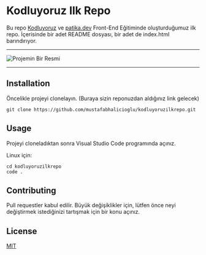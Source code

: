 # Kodluyoruz Ilk Repo
Bu repo [Kodluyoruz](https://www.kodluyoruz.org/) ve [patika.dev](https://www.patika.dev) Front-End Eğitiminde oluşturduğumuz ilk repo. İçerisinde bir adet README dosyası, bir adet de index.html barındırıyor.

---
![Projemin Bir Resmi](https://i.hizliresim.com/alprgjz.JPG)

---
## Installation
Öncelikle projeyi clonelayın. (Buraya sizin reponuzdan aldığınız link gelecek)

```
git clone https://github.com/mustafabhalicioglu/kodluyoruzilkrepo.git
```



## Usage
Projeyi cloneladıktan sonra Visual Studio Code programında açınız.

Linux için:

```
cd kodluyoruzilkrepo
code .
```
## Contributing

Pull requestler kabul edilir. Büyük değişiklikler için, lütfen önce neyi değiştirmek istediğinizi tartışmak için bir konu açınız.

## License

[MIT](https://choosealicense.com/licenses/mit/)